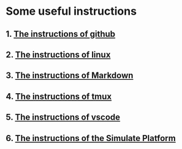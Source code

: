 # Some useful instructions
## 1. [The instructions of github](https://github.com/zhangyx96/Instructions/tree/master/git)
## 2. [The instructions of linux](https://github.com/zhangyx96/Instructions/tree/master/Linux)
## 3. [The instructions of Markdown](https://github.com/zhangyx96/Instructions/tree/master/Markdown)
## 4. [The instructions of tmux](https://github.com/zhangyx96/Instructions/tree/master/tmux)
## 5. [The instructions of vscode](https://github.com/zhangyx96/Instructions/tree/master/vscode)
## 6. [The instructions of the Simulate Platform](https://github.com/zhangyx96/Instructions/tree/master/Uni) 